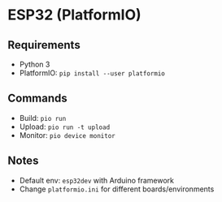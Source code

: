 # ESP32 (PlatformIO)

## Requirements
- Python 3
- PlatformIO: `pip install --user platformio`

## Commands
- Build: `pio run`
- Upload: `pio run -t upload`
- Monitor: `pio device monitor`

## Notes
- Default env: `esp32dev` with Arduino framework
- Change `platformio.ini` for different boards/environments